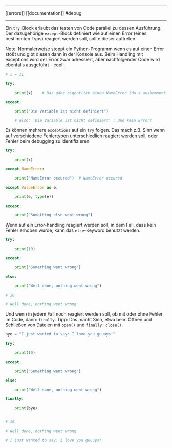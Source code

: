 ___
[[errors]]
[[documentation]]
#debug 
___
Ein `try`-Block erlaubt das testen von Code parallel zu dessen Ausführung. Der dazugehörige `except`-Block definiert wie auf einen Error (eines bestimmten Typs) reagiert werden soll, sollte dieser auftreten.   

Note: Normalerweise stoppt ein Python-Programm wenn es auf einen Error stößt und gibt diesen dann in der Konsole aus.
Beim Handling mit exceptions wird der Error zwar adressiert, aber nachfolgender Code wird ebenfalls ausgeführt - cool!

```python
# x = 11

try:

    print(x)    # Das gäbe eigentlich einen NameError (da x auskommentiert)

except:

    print("Die Variable ist nicht definiert")

    # also: 'Die Variable ist nicht definiert' : Und kein Error!
```

Es können mehrere `exceptions` auf ein `try` folgen. Das mach z.B. Sinn wenn auf verschiedene Fehlertypen unterschiedlich reagiert werden soll, oder Fehler beim debugging zu identifizieren:
```python
try:

    print(x)

except NameError:

    print("NameError occured")  # NameError occured

except ValueError as e:

    print(e, type(e))

except:

    print("Something else went wrong")
```

Wenn auf ein Error-handling reagiert werden soll, in dem Fall, dass kein Fehler erhoben wurde, kann das `else`-Keyword benutzt werden.
```python
try:

    print(10)

except:

    print("Something went wrong")

else:

    print("Well done, nothing went wrong")

# 10

# Well done, nothing went wrong
```

Und wenn in jedem Fall noch reagiert werden soll, ob mit oder ohne Fehler im Code, dann: `finally`.
Tipp: Das macht Sinn, etwa beim Öffnen und Schließen von Dateien mit `open()` und `finally:` `close()`.
```python
bye = "I just wanted to say: I love you guuuys!"

try:

    print(10)

except:

    print("Something went wrong")

else:

    print("Well done, nothing went wrong")

finally:

    print(bye)


# 10

# Well done, nothing went wrong

# I just wanted to say: I love you guuuys!
```